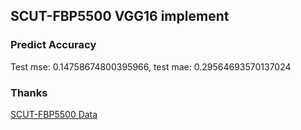 ## SCUT-FBP5500 VGG16 implement

### Predict Accuracy
Test mse: 0.14758674800395966, test mae: 0.29564693570137024

### Thanks
[SCUT-FBP5500 Data](https://github.com/HCIILAB/SCUT-FBP5500-Database-Release)